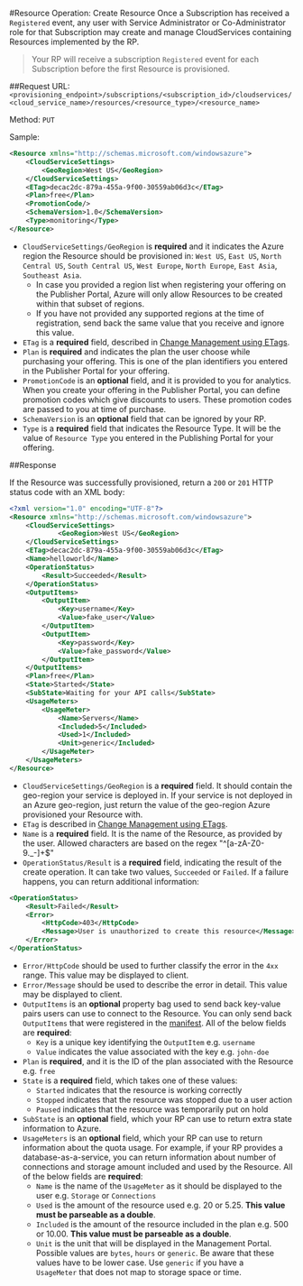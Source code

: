 #Resource Operation: Create Resource
Once a Subscription has received a `Registered` event, any user with Service Administrator or Co-Administrator role for that Subscription may create and manage CloudServices containing Resources implemented by the RP.

>Your RP will receive a subscription `Registered` event for each Subscription before the first Resource is provisioned.

##Request
URL: `<provisioning_endpoint>/subscriptions/<subscription_id>/cloudservices/<cloud_service_name>/resources/<resource_type>/<resource_name>`

Method: `PUT`

Sample:

```xml
<Resource xmlns="http://schemas.microsoft.com/windowsazure">
	<CloudServiceSettings>
		<GeoRegion>West US</GeoRegion>
	</CloudServiceSettings>
	<ETag>decac2dc-879a-455a-9f00-30559ab06d3c</ETag>
	<Plan>free</Plan>
	<PromotionCode/>
	<SchemaVersion>1.0</SchemaVersion>
	<Type>monitoring</Type>
</Resource>
```

- `CloudServiceSettings/GeoRegion` is **required** and it indicates the Azure region the Resource should be provisioned in: `West US`, `East US`, `North Central US`, `South Central US`,  `West Europe`, `North Europe`, `East Asia`, `Southeast Asia`.
  - In case you provided a region list when registering your offering on the Publisher Portal, Azure will only allow Resources to be created within that subset of regions.
  - If you have not provided any supported regions at the time of registration, send back the same value that you receive and ignore this value.
- `ETag` is a **required** field, described in [Change Management using ETags](https://github.com/WindowsAzure/azure-resource-provider-sdk/tree/master/docs/etags.md).
- `Plan` is **required** and indicates the plan the user choose while purchasing your offering. This is one of the plan identifiers you entered in the Publisher Portal for your offering.
- `PromotionCode` is an **optional** field, and it is provided to you for analytics. When you create your offering in the Publisher Portal, you can define promotion codes which give discounts to users. These promotion codes are passed to you at time of purchase.
- `SchemaVersion` is an **optional** field that can be ignored by your RP.
- `Type` is a **required** field that indicates the Resource Type. It will be the value of `Resource Type` you entered in the Publishing Portal for your offering.


##Response

If the Resource was successfully provisioned, return a `200` or `201` HTTP status code with an XML body:


```xml
<?xml version="1.0" encoding="UTF-8"?>
<Resource xmlns="http://schemas.microsoft.com/windowsazure">
	<CloudServiceSettings>	
			<GeoRegion>West US</GeoRegion>
	</CloudServiceSettings>	
	<ETag>decac2dc-879a-455a-9f00-30559ab06d3c</ETag>
	<Name>helloworld</Name>
	<OperationStatus>
		<Result>Succeeded</Result>
	</OperationStatus>
	<OutputItems>
		<OutputItem>
			<Key>username</Key>
			<Value>fake_user</Value>
		</OutputItem>
		<OutputItem>
			<Key>password</Key>
			<Value>fake_password</Value>
		</OutputItem>
	</OutputItems>
	<Plan>free</Plan>
	<State>Started</State>
	<SubState>Waiting for your API calls</SubState>
	<UsageMeters>
		<UsageMeter>
			<Name>Servers</Name>
			<Included>5</Included>
			<Used>1</Included>
			<Unit>generic</Included>
		</UsageMeter>	
	</UsageMeters>	
</Resource>
```
- `CloudServiceSettings/GeoRegion` is a **required** field. It should contain the geo-region your service is deployed in. If your service is not deployed in an Azure geo-region, just return the value of the geo-region Azure provisioned your Resource with.
- `ETag` is described in [Change Management using ETags](https://github.com/WindowsAzure/azure-resource-provider-sdk/tree/master/docs/etags.md).
- `Name` is a **required** field. It is the name of the Resource, as provided by the user. Allowed characters are based on the regex "^[a-zA-Z0-9._-]+$"
- `OperationStatus/Result` is a **required** field, indicating the result of the create operation. It can take two values, `Succeeded` or `Failed`. If a failure happens, you can return additional information:

```xml
<OperationStatus>
	<Result>Failed</Result>
	<Error>
		<HttpCode>403</HttpCode>
		<Message>User is unauthorized to create this resource</Message>
	</Error>
</OperationStatus>

```

- `Error/HttpCode` should be used to further classify the error in the `4xx` range. This value may be displayed to client.
- `Error/Message` should be used to describe the error in detail. This value may be displayed to client.
- `OutputItems` is an **optional**  property bag used to send back key-value pairs users can use to connect to the Resource. You can only send back `OutputItems` that were registered in the [manifest](https://github.com/WindowsAzure/azure-resource-provider-sdk/tree/master/docs/manifest.md). All of the below fields are **required**:
  - `Key` is a unique key identifying the `OutputItem` e.g. `username`
  - `Value` indicates the value associated with the key e.g. `john-doe`
- `Plan` is **required**, and it is the ID of the plan associated with the Resource e.g. `free`
- `State` is a **required** field, which takes one of these values:
  - `Started` indicates that the resource is working correctly 
  - `Stopped` indicates that the resource was stopped due to a user action
  - `Paused` indicates that the resource was temporarily put on hold
- `SubState` is an **optional** field, which your RP can use to return extra state information to Azure.
- `UsageMeters` is an **optional** field, which your RP can use to return information about the quota usage. For example, if your RP provides a database-as-a-service, you can return information about number of connections and storage amount included and used by the Resource. All of the below fields are **required**:
  - `Name` is the name of the `UsageMeter` as it should be displayed to the user e.g. `Storage` or `Connections`
  - `Used` is the amount of the resource used e.g. 20 or 5.25. **This value must be parseable as a double**.
  - `Included` is the amount of the resource included in the plan e.g. 500 or 10.00. **This value must be parseable as a double**.
  - `Unit` is the unit that will be displayed in the Management Portal. Possible values are `bytes`, `hours` or `generic`. Be aware that these values have to be lower case. Use `generic` if you have a `UsageMeter` that does not map to storage space or time.
